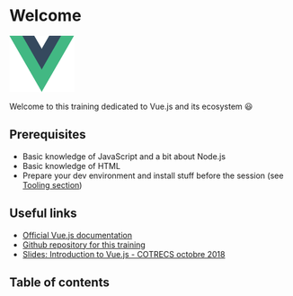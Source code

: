 # Welcome

<div class="center">
<img alt="Logo Vue.js" src="./assets/vue.svg" height="100" />

Welcome to this training dedicated to Vue.js and its ecosystem :smiley:

</div>

## Prerequisites

- Basic knowledge of JavaScript and a bit about Node.js
- Basic knowledge of HTML
- Prepare your dev environment and install stuff before the session (see [Tooling section](tooling))

## Useful links

- [Official Vue.js documentation](https://vuejs.org/v2/guide/)
- [Github repository for this training](https://github.com/worldline/vuejs-training)
- [Slides: Introduction to Vue.js - COTRECS octobre 2018](http://slides.com/sylvainpv/introduction-vuejs-10#/)

## Table of contents

<GlobalTableOfContents />